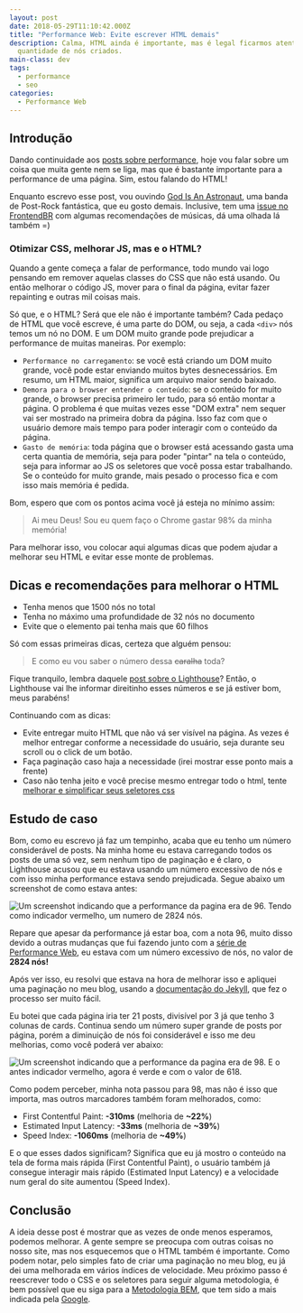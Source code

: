 ```yaml
---
layout: post
date: 2018-05-29T11:10:42.000Z
title: "Performance Web: Evite escrever HTML demais"
description: Calma, HTML ainda é importante, mas é legal ficarmos atentos a
  quantidade de nós criados.
main-class: dev
tags:
  - performance
  - seo
categories:
  - Performance Web
---
```

## Introdução

Dando continuidade aos [posts sobre performance](https://willianjusten.com.br/series/#performance-web), hoje vou falar sobre um coisa que muita gente nem se liga, mas que é bastante importante para a performance de uma página. Sim, estou falando do HTML!

Enquanto escrevo esse post, vou ouvindo [God Is An Astronaut](https://open.spotify.com/artist/079svMEXkbT5nGU2kfoqO2?si=XwF693duRLat7Dk5v3G_nw), uma banda de Post-Rock fantástica, que eu gosto demais. Inclusive, tem uma [issue no FrontendBR](https://github.com/frontendbr/forum/issues/1103) com algumas recomendações de músicas, dá uma olhada lá também =)

### Otimizar CSS, melhorar JS, mas e o HTML?

Quando a gente começa a falar de performance, todo mundo vai logo pensando em remover aquelas classes do CSS que não está usando. Ou então melhorar o código JS, mover para o final da página, evitar fazer repainting e outras mil coisas mais.

Só que, e o HTML? Será que ele não é importante também? Cada pedaço de HTML que você escreve, é uma parte do DOM, ou seja, a cada `<div>` nós temos um nó no DOM. E um DOM muito grande pode prejudicar a performance de muitas maneiras. Por exemplo:

* `Performance no carregamento`: se você está criando um DOM muito grande, você pode estar enviando muitos bytes desnecessários. Em resumo, um HTML maior, significa um arquivo maior sendo baixado.
* `Demora para o browser entender o conteúdo`: se o conteúdo for muito grande, o browser precisa primeiro ler tudo, para só então montar a página. O problema é que muitas vezes esse "DOM extra" nem sequer vai ser mostrado na primeira dobra da página. Isso faz com que o usuário demore mais tempo para poder interagir com o conteúdo da página.
* `Gasto de memória`: toda página que o browser está acessando gasta uma certa quantia de memória, seja para poder "pintar" na tela o conteúdo, seja para informar ao JS os seletores que você possa estar trabalhando. Se o conteúdo for muito grande, mais pesado o processo fica e com isso mais memória é pedida.

Bom, espero que com os pontos acima você já esteja no mínimo assim:

> Ai meu Deus! Sou eu quem faço o Chrome gastar 98% da minha memória!

Para melhorar isso, vou colocar aqui algumas dicas que podem ajudar a melhorar seu HTML e evitar esse monte de problemas.

## Dicas e recomendações para melhorar o HTML

* Tenha menos que 1500 nós no total
* Tenha no máximo uma profundidade de 32 nós no documento
* Evite que o elemento pai tenha mais que 60 filhos

Só com essas primeiras dicas, certeza que alguém pensou:

> E como eu vou saber o número dessa <s>caralha</s> toda?

Fique tranquilo, lembra daquele [post sobre o Lighthouse](https://willianjusten.com.br/medindo-performance-do-seu-site-com-lighthouse/)? Então, o Lighthouse vai lhe informar direitinho esses números e se já estiver bom, meus parabéns!

Continuando com as dicas:

* Evite entregar muito HTML que não vá ser visível na página. As vezes é melhor entregar conforme a necessidade do usuário, seja durante seu scroll ou o click de um botão.
* Faça paginação caso haja a necessidade (irei mostrar esse ponto mais a frente)
* Caso não tenha jeito e você precise mesmo entregar todo o html, tente [melhorar e simplificar seus seletores css](https://developers.google.com/web/fundamentals/performance/rendering/reduce-the-scope-and-complexity-of-style-calculations)

## Estudo de caso

Bom, como eu escrevo já faz um tempinho, acaba que eu tenho um número considerável de posts. Na minha home eu estava carregando todos os posts de uma só vez, sem nenhum tipo de paginação e é claro, o Lighthouse acusou que eu estava usando um número excessivo de nós e com isso minha performance estava sendo prejudicada. Segue abaixo um screenshot de como estava antes:

![Um screenshot indicando que a performance da pagina era de 96. Tendo como indicador vermelho, um numero de 2824 nós.](/assets/img/antes-paginacao.png)

Repare que apesar da performance já estar boa, com a nota 96, muito disso devido a outras mudanças que fui fazendo junto com a [série de Performance Web](https://willianjusten.com.br/series/#performance-web), eu estava com um número excessivo de nós, no valor de **2824 nós!**

Após ver isso, eu resolvi que estava na hora de melhorar isso e apliquei uma paginação no meu blog, usando a [documentação do Jekyll](https://jekyllrb.com/docs/pagination/), que fez o processo ser muito fácil.

Eu botei que cada página iria ter 21 posts, divisível por 3 já que tenho 3 colunas de cards. Continua sendo um número super grande de posts por página, porém a diminuição de nós foi considerável e isso me deu melhorias, como você poderá ver abaixo:

![Um screenshot indicando que a performance da pagina era de 98. E o antes indicador vermelho, agora é verde e com o valor de 618.](/assets/img/depois-paginacao.png)

Como podem perceber, minha nota passou para 98, mas não é isso que importa, mas outros marcadores também foram melhorados, como:

- First Contentful Paint: **-310ms** (melhoria de **~22%**)
- Estimated Input Latency: **-33ms** (melhoria de **~39%**)
- Speed Index: **-1060ms** (melhoria de **~49%**)

E o que esses dados significam? Significa que eu já mostro o conteúdo na tela de forma mais rápida (First Contentful Paint), o usuário também já consegue interagir mais rápido (Estimated Input Latency) e a velocidade num geral do site aumentou (Speed Index).

## Conclusão

A ideia desse post é mostrar que as vezes de onde menos esperamos, podemos melhorar. A gente sempre se preocupa com outras coisas no nosso site, mas nos esquecemos que o HTML também é importante. Como podem notar, pelo simples fato de criar uma paginação no meu blog, eu já dei uma melhorada em vários índices de velocidade. Meu próximo passo é reescrever todo o CSS e os seletores para seguir alguma metodologia, é bem possível que eu siga para a [Metodologia BEM](http://getbem.com/), que tem sido a mais indicada pela [Google](https://developers.google.com/web/fundamentals/performance/rendering/reduce-the-scope-and-complexity-of-style-calculations).
